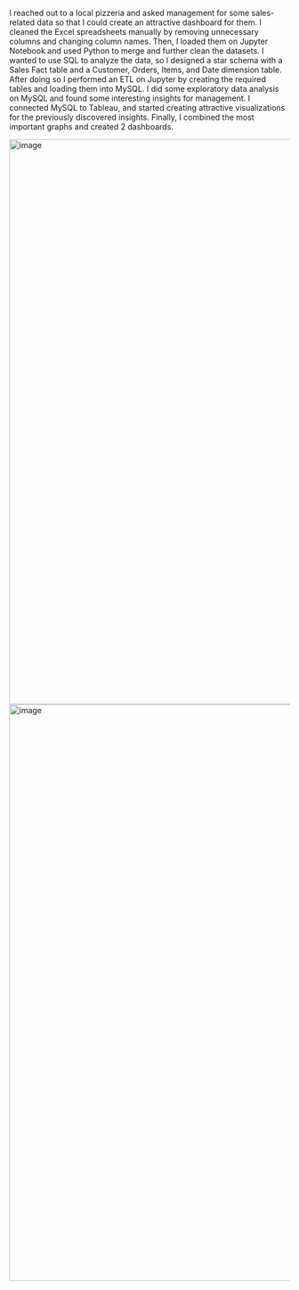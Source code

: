I reached out to a local pizzeria and asked management for some sales-related data so that I could create an attractive dashboard for them. I cleaned the Excel spreadsheets manually by removing unnecessary columns and changing column names.
Then, I loaded them on Jupyter Notebook and used Python to merge and further clean the datasets.
I wanted to use SQL to analyze the data, so I designed a star schema with a Sales Fact table and a Customer, Orders, Items, and Date dimension table.
After doing so I performed an ETL on Jupyter by creating the required tables and loading them into MySQL.
I did some exploratory data analysis on MySQL and found some interesting insights for management.
I connected MySQL to Tableau, and started creating attractive visualizations for the previously discovered insights. 
Finally, I combined the most important graphs and created 2 dashboards.


<img width="1013" alt="image" src="https://github.com/user-attachments/assets/907263b6-c7c5-42c1-8b5d-ddd24cbd3a56">

<img width="1033" alt="image" src="https://github.com/user-attachments/assets/d7bac1ad-1986-4de9-b333-985e29ae0389">
